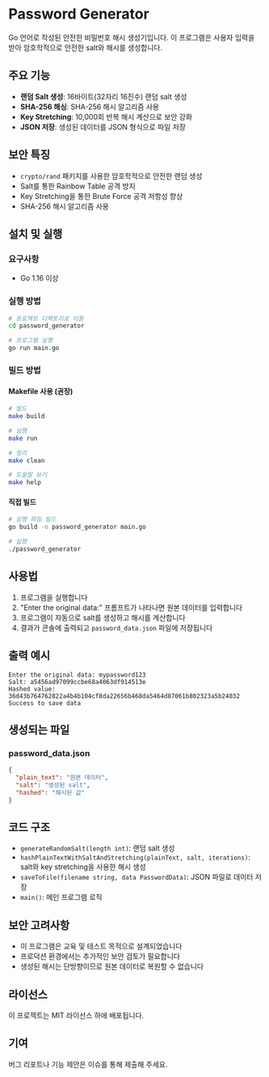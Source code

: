 # Password Generator

Go 언어로 작성된 안전한 비밀번호 해시 생성기입니다. 이 프로그램은 사용자 입력을 받아 암호학적으로 안전한 salt와 해시를 생성합니다.

## 주요 기능

- **랜덤 Salt 생성**: 16바이트(32자리 16진수) 랜덤 salt 생성
- **SHA-256 해싱**: SHA-256 해시 알고리즘 사용
- **Key Stretching**: 10,000회 반복 해시 계산으로 보안 강화
- **JSON 저장**: 생성된 데이터를 JSON 형식으로 파일 저장

## 보안 특징

- `crypto/rand` 패키지를 사용한 암호학적으로 안전한 랜덤 생성
- Salt를 통한 Rainbow Table 공격 방지
- Key Stretching을 통한 Brute Force 공격 저항성 향상
- SHA-256 해시 알고리즘 사용

## 설치 및 실행

### 요구사항
- Go 1.16 이상

### 실행 방법
```bash
# 프로젝트 디렉토리로 이동
cd password_generator

# 프로그램 실행
go run main.go
```

### 빌드 방법

#### Makefile 사용 (권장)
```bash
# 빌드
make build

# 실행
make run

# 정리
make clean

# 도움말 보기
make help
```

#### 직접 빌드
```bash
# 실행 파일 빌드
go build -o password_generator main.go

# 실행
./password_generator
```

## 사용법

1. 프로그램을 실행합니다
2. "Enter the original data:" 프롬프트가 나타나면 원본 데이터를 입력합니다
3. 프로그램이 자동으로 salt를 생성하고 해시를 계산합니다
4. 결과가 콘솔에 출력되고 `password_data.json` 파일에 저장됩니다

## 출력 예시

```
Enter the original data: mypassword123
Salt: a5456ad97099ccbe68a4063df914513e
Hashed value: 36d43b764762822a4b4b104cf8da22656b468da5464d87061b802323a5b24032
Success to save data
```

## 생성되는 파일

### password_data.json
```json
{
  "plain_text": "원본 데이터",
  "salt": "생성된 salt",
  "hashed": "해시된 값"
}
```

## 코드 구조

- `generateRandomSalt(length int)`: 랜덤 salt 생성
- `hashPlainTextWithSaltAndStretching(plainText, salt, iterations)`: salt와 key stretching을 사용한 해시 생성
- `saveToFile(filename string, data PasswordData)`: JSON 파일로 데이터 저장
- `main()`: 메인 프로그램 로직

## 보안 고려사항

- 이 프로그램은 교육 및 테스트 목적으로 설계되었습니다
- 프로덕션 환경에서는 추가적인 보안 검토가 필요합니다
- 생성된 해시는 단방향이므로 원본 데이터로 복원할 수 없습니다

## 라이선스

이 프로젝트는 MIT 라이선스 하에 배포됩니다.

## 기여

버그 리포트나 기능 제안은 이슈를 통해 제출해 주세요.
